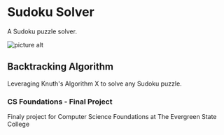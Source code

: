 # Sudoku Solver
A Sudoku puzzle solver. 

![picture alt](https://en.wikipedia.org/wiki/Sudoku_solving_algorithms#/media/File:Sudoku_Puzzle_(17_clue_-_R929-3E01)_hilite.png)

## Backtracking Algorithm
Leveraging Knuth's Algorithm X to solve any Sudoku puzzle.

### CS Foundations - Final Project
Finaly project for Computer Science Foundations at
The Evergreen State College
